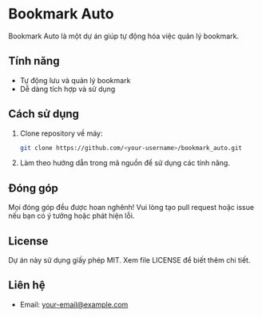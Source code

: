 # Bookmark Auto

Bookmark Auto là một dự án giúp tự động hóa việc quản lý bookmark.

## Tính năng
- Tự động lưu và quản lý bookmark
- Dễ dàng tích hợp và sử dụng

## Cách sử dụng
1. Clone repository về máy:
   ```bash
   git clone https://github.com/<your-username>/bookmark_auto.git
   ```
2. Làm theo hướng dẫn trong mã nguồn để sử dụng các tính năng.

## Đóng góp
Mọi đóng góp đều được hoan nghênh! Vui lòng tạo pull request hoặc issue nếu bạn có ý tưởng hoặc phát hiện lỗi.

## License
Dự án này sử dụng giấy phép MIT. Xem file LICENSE để biết thêm chi tiết.

## Liên hệ
- Email: <your-email@example.com> 